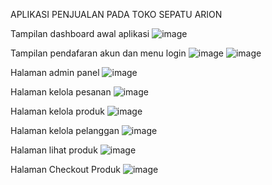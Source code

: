 APLIKASI PENJUALAN PADA TOKO SEPATU ARION

Tampilan dashboard awal aplikasi
![image](https://github.com/shilnaprdisa/SistemPenjualan/assets/113671337/a80d9fec-c506-4ef2-97e5-a85fe0418ef4)

Tampilan pendafaran akun dan menu login
![image](https://github.com/shilnaprdisa/SistemPenjualan/assets/113671337/7e5ec1c4-237d-400f-9fb3-937c3537709c)
![image](https://github.com/shilnaprdisa/SistemPenjualan/assets/113671337/3f89b5e5-9111-4103-90e5-3d3e9675f636)

Halaman admin panel
![image](https://github.com/shilnaprdisa/SistemPenjualan/assets/113671337/2d9db3e7-3c9f-4e6b-8619-8e0ddb8988a8)

Halaman kelola pesanan
![image](https://github.com/shilnaprdisa/SistemPenjualan/assets/113671337/d8e2807c-20a5-4822-857c-ca185970cdad)

Halaman kelola produk
![image](https://github.com/shilnaprdisa/SistemPenjualan/assets/113671337/b5426683-0145-4660-9957-cc9b5c219432)

Halaman kelola pelanggan
![image](https://github.com/shilnaprdisa/SistemPenjualan/assets/113671337/f9759398-8a29-4ae3-af6a-fda1a602bcaa)

Halaman lihat produk
![image](https://github.com/shilnaprdisa/SistemPenjualan/assets/113671337/6d96d240-a2f5-499f-897b-edef809817dc)

Halaman Checkout Produk
![image](https://github.com/shilnaprdisa/SistemPenjualan/assets/113671337/2c75001f-e7f7-439f-aead-352aa1cbc954)



